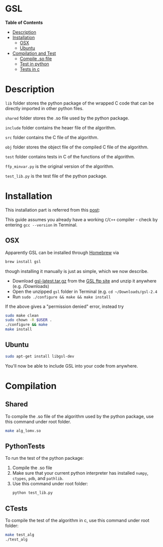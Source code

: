 GSL
===
**Table of Contents**
- [Description](#Description)
- [Installation](#installation)
  - [OSX](#osx)
  - [Ubuntu](#ubuntu)
- [Compilation and Test](#Compilation)
  - [Compile .so file](#Shared)
  - [Test in python](#PythonTests)
  - [Tests in c](#CTests)

# Description
`lib` folder stores the python package of the wrapped C code that can be directly imported in other python files. 

`shared` folder stores the .so file used by the python package.

`include` folder contains the heaer file of the algorithm.

`src` folder contains the C file of the algorithm.

`obj` folder stores the object file of the compiled C file of the algorithm.

`test` folder contains tests in C of the functions of the algorithm.

`ffp_minvar.py` is the original version of the algorithm.

`test_lib.py` is the test file of the python package.

# Installation
This installation part is referred from this [post](https://gist.github.com/TysonRayJones/af7bedcdb8dc59868c7966232b4da903#osx):

This guide assumes you already have a working `C`/`C++` compiler - check by entering `gcc --version` in Terminal. 

## OSX

Apparently GSL can be installed through [Homebrew](https://brew.sh/) via 
```bash
brew install gsl
```
though installing it manually is just as simple, which we now describe.

- Download [gsl-latest.tar.gz](ftp://ftp.gnu.org/gnu/gsl/gsl-latest.tar.gz) from the [GSL ftp site](ftp://ftp.gnu.org/gnu/gsl/) and unzip it anywhere (e.g. /Downloads)
- Open the unzipped `gsl` folder in Terminal (e.g. `cd ~/Downloads/gsl-2.4`
- Run `sudo ./configure && make && make install`

If the above gives a "permission denied" error, instead try
```bash
sudo make clean
sudo chown -R $USER .
./configure && make
make install
```

## Ubuntu

```bash
sudo apt-get install libgsl-dev
```
You'll now be able to include GSL into your code from anywhere.


# Compilation

## Shared
To compile the .so file of the algorithm used by the python package, use this command under root folder. 
```bash
make alg_lomv.so
```
## PythonTests
To run the test of the python package:
1. Compile the .so file
2. Make sure that your current python interpreter has installed `numpy`, `ctypes`, `pdb`, and `pathlib`.
3. Use this command under root folder:
    ```bash
    python test_lib.py
    ```

## CTests
To compile the test of the algorithm in c, use this command under root folder:
```bash
make test_alg
./test_alg
```
